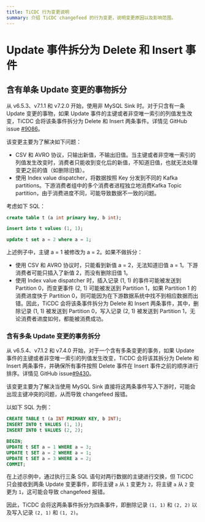 ```yaml
---
title: TiCDC 行为变更说明
summary: 介绍 TiCDC changefeed 的行为变更，说明变更原因以及影响范围。
---
```


# Update 事件拆分为 Delete 和 Insert 事件

## 含有单条 Update 变更的事物拆分

从 v6.5.3、v7.1.1 和 v7.2.0 开始，使用非 MySQL Sink 时。对于只含有一条 Update 变更的事物，如果 Update 事件的主键或者非空唯一索引的列值发生改变，TiCDC 会将该条事件拆分为 Delete 和 Insert 两条事件。详情见 GitHub issue [#9086](https://github.com/pingcap/tiflow/issues/9086)。

该变更主要为了解决如下问题：

* CSV 和 AVRO 协议，只输出新值，不输出旧值。当主键或者非空唯一索引的列值发生改变时，消费者只能收到变化后的新值，不知道旧值，也就无法处理变更之前的值（如删除旧值）。
* 使用 Index value dispatcher，将数据按照 Key 分发到不同的 Kafka partitions。下游消费者组中的多个消费者进程独立地消费Kafka Topic partition，由于消费进度不同，可能导致数据不一致的问题。

考虑如下 SQL：

```sql
create table t (a int primary key, b int);

insert into t values (1, 1);

update t set a = 2 where a = 1;
```

上述例子中，主键 a = 1 被修改为 a = 2。如果不做拆分：

*  使用 CSV 和 AVRO 协议时，只能看到新值 a = 2，无法知道旧值 a = 1。下游消费者可能只插入了新值 2，而没有删除旧值 1。
* 使用 Index value dispatcher 时，插入记录 (1, 1) 的事件可能被发送到 Partition 0，而变更事件 (2, 1) 可能被发送到 Partition 1，如果 Partition 1 的消费进度快于 Partition 0，则可能因为在下游数据系统中找不到相应数据而出错。因此，TiCDC 会将该条事件拆分为 Delete 和 Insert 两条事件，其中，删除记录 (1, 1) 被发送到 Partition 0，写入记录 (2, 1) 被发送到 Partition 1，无论消费者进度如何，都能被消费成功。

### 含有多条 Update 变更的事务拆分

从 v6.5.4、v7.1.2 和 v7.4.0 开始，对于一个含有多条变更的事务，如果 Update 事件的主键或者非空唯一索引的列值发生改变，TiCDC 会将该其拆分为 Delete 和 Insert 两条事件，并确保所有事件按照 Delete 事件在 Insert 事件之前的顺序进行排序。详情见 GitHub issue[#9430](https://github.com/pingcap/tiflow/pull/9437)。

该变更主要为了解决当使用 MySQL Sink 直接将这两条事件写入下游时，可能会出现主键冲突的问题，从而导致 changefeed 报错。

以如下 SQL 为例：

```sql
CREATE TABLE t (a INT PRIMARY KEY, b INT);
INSERT INTO t VALUES (1, 1);
INSERT INTO t VALUES (2, 2);

BEGIN;
UPDATE t SET a = 1 WHERE a = 3;
UPDATE t SET a = 2 WHERE a = 1;
UPDATE t SET a = 3 WHERE a = 2;
COMMIT;
```

在上述示例中，通过执行三条 SQL 语句对两行数据的主键进行交换，但 TiCDC 只会接收到两条 Update 变更事件，即将主键 `a` 从 `1` 变更为 `2`，将主键 `a` 从 `2` 变更为 `1`，这可能会导致 changefeed 报错。

因此，TiCDC 会将这两条事件拆分为四条事件，即删除记录 `(1, 1)` 和 `(2, 2)` 以及写入记录 `(2, 1)` 和 `(1, 2)`。
